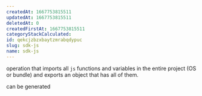 ```yaml
---
createdAt: 1667753815511
updatedAt: 1667753815511
deletedAt: 0
createdFirstAt: 1667753815511
categoryStackCalculated: 
id: qekcjzbzxbaytzmrabqdypuc
slug: sdk-js
name: sdk-js
---
```


operation that imports all `js` functions and variables in the entire project (OS or bundle) and exports an object that has all of them.

can be generated
